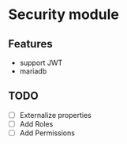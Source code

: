 # Security module

## Features
- support JWT
- mariadb


## TODO
- [ ] Externalize properties
- [ ] Add Roles
- [ ] Add Permissions
